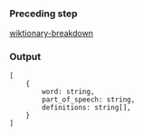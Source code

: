 ### Preceding step
[wiktionary-breakdown](https://github.com/alabavery/audio-language-wiktionary-breakdown)
### Output
```
[
    {
        word: string,
        part_of_speech: string,
        definitions: string[],
    }
]
```